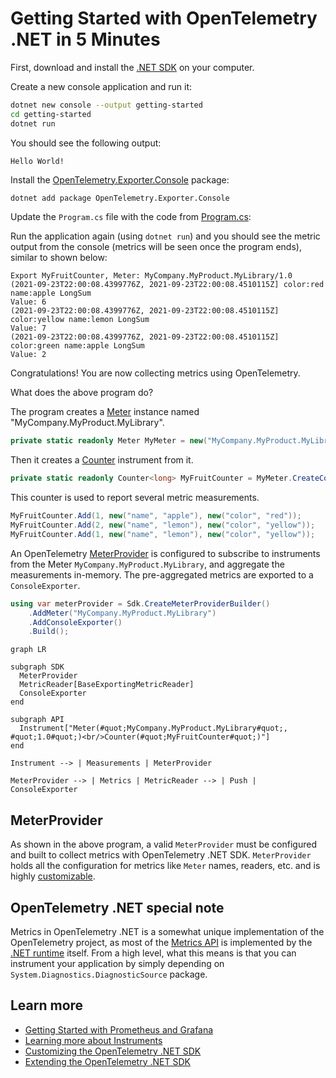 # Getting Started with OpenTelemetry .NET in 5 Minutes

First, download and install the [.NET
SDK](https://dotnet.microsoft.com/download) on your computer.

Create a new console application and run it:

```sh
dotnet new console --output getting-started
cd getting-started
dotnet run
```

You should see the following output:

```text
Hello World!
```

Install the
[OpenTelemetry.Exporter.Console](../../../src/OpenTelemetry.Exporter.Console/README.md)
package:

```sh
dotnet add package OpenTelemetry.Exporter.Console
```

Update the `Program.cs` file with the code from [Program.cs](./Program.cs):

Run the application again (using `dotnet run`) and you should see the metric
output from the console (metrics will be seen once the program ends),
similar to shown below:

```text
Export MyFruitCounter, Meter: MyCompany.MyProduct.MyLibrary/1.0
(2021-09-23T22:00:08.4399776Z, 2021-09-23T22:00:08.4510115Z] color:red name:apple LongSum
Value: 6
(2021-09-23T22:00:08.4399776Z, 2021-09-23T22:00:08.4510115Z] color:yellow name:lemon LongSum
Value: 7
(2021-09-23T22:00:08.4399776Z, 2021-09-23T22:00:08.4510115Z] color:green name:apple LongSum
Value: 2
```

Congratulations! You are now collecting metrics using OpenTelemetry.

What does the above program do?

The program creates a
[Meter](https://github.com/open-telemetry/opentelemetry-specification/blob/main/specification/metrics/api.md#meter)
instance named "MyCompany.MyProduct.MyLibrary".

```csharp
private static readonly Meter MyMeter = new("MyCompany.MyProduct.MyLibrary", "1.0");
```

Then it creates a
[Counter](https://github.com/open-telemetry/opentelemetry-specification/blob/main/specification/metrics/api.md#counter)
instrument from it.

```csharp
private static readonly Counter<long> MyFruitCounter = MyMeter.CreateCounter<long>("MyFruitCounter");
```

This counter is used to report several metric measurements.

```csharp
MyFruitCounter.Add(1, new("name", "apple"), new("color", "red"));
MyFruitCounter.Add(2, new("name", "lemon"), new("color", "yellow"));
MyFruitCounter.Add(1, new("name", "lemon"), new("color", "yellow"));
```

An OpenTelemetry
[MeterProvider](#meterprovider)
is configured to subscribe to instruments from the Meter
`MyCompany.MyProduct.MyLibrary`, and aggregate the measurements in-memory. The
pre-aggregated metrics are exported to a `ConsoleExporter`.

```csharp
using var meterProvider = Sdk.CreateMeterProviderBuilder()
    .AddMeter("MyCompany.MyProduct.MyLibrary")
    .AddConsoleExporter()
    .Build();
```

```mermaid
graph LR

subgraph SDK
  MeterProvider
  MetricReader[BaseExportingMetricReader]
  ConsoleExporter
end

subgraph API
  Instrument["Meter(#quot;MyCompany.MyProduct.MyLibrary#quot;, #quot;1.0#quot;)<br/>Counter(#quot;MyFruitCounter#quot;)"]
end

Instrument --> | Measurements | MeterProvider

MeterProvider --> | Metrics | MetricReader --> | Push | ConsoleExporter
```

## MeterProvider

As shown in the above program, a valid `MeterProvider` must be configured and
built to collect metrics with OpenTelemetry .NET SDK. `MeterProvider` holds all
the configuration for metrics like `Meter` names, readers, etc. and is highly
[customizable](../customizing-the-sdk/README.md#meterprovider-configuration).

## OpenTelemetry .NET special note

Metrics in OpenTelemetry .NET is a somewhat unique implementation of the
OpenTelemetry project, as most of the
[Metrics API](https://github.com/open-telemetry/opentelemetry-specification/blob/main/specification/metrics/api.md)
is implemented by the [.NET
runtime](https://github.com/dotnet/runtime) itself. From a high level, what this
means is that you can instrument your application by simply depending on
`System.Diagnostics.DiagnosticSource` package.

## Learn more

* [Getting Started with Prometheus and
  Grafana](../getting-started-prometheus-grafana/README.md)
* [Learning more about Instruments](../learning-more-instruments/README.md)
* [Customizing the OpenTelemetry .NET SDK](../customizing-the-sdk/README.md)
* [Extending the OpenTelemetry .NET SDK](../extending-the-sdk/README.md)
